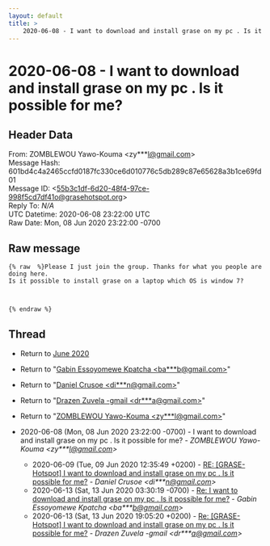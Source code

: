 ```yaml
---
layout: default
title: >
    2020-06-08 - I want to download and install grase on my pc . Is it possible for me?
---
```


# 2020-06-08 - I want to download and install grase on my pc . Is it possible for me?

## Header Data

From: ZOMBLEWOU Yawo-Kouma \<zy***l@gmail.com\><br>
Message Hash: 601bd4c4a2465ccfd0187fc330ce6d010776c5db289c87e65628a3b1ce69fd01<br>
Message ID: \<55b3c1df-6d20-48f4-97ce-998f5cd7df41o@grasehotspot.org\><br>
Reply To: _N/A_<br>
UTC Datetime: 2020-06-08 23:22:00 UTC<br>
Raw Date: Mon, 08 Jun 2020 23:22:00 -0700<br>

## Raw message

```
{% raw  %}Please I just join the group. Thanks for what you people are doing here. 
Is it possible to install grase on a laptop which OS is window 7?



{% endraw %}
```

## Thread

+ Return to [June 2020](/archive/2020/06)

+ Return to "[Gabin Essoyomewe Kpatcha <ba***b<span>@</span>gmail.com>](/authors/ba___b_at_gmail_com)"
+ Return to "[Daniel Crusoe <di***n<span>@</span>gmail.com>](/authors/di___n_at_gmail_com)"
+ Return to "[Drazen Zuvela -gmail <dr***a<span>@</span>gmail.com>](/authors/dr___a_at_gmail_com)"
+ Return to "[ZOMBLEWOU Yawo-Kouma <zy***l<span>@</span>gmail.com>](/authors/zy___l_at_gmail_com)"

+ 2020-06-08 (Mon, 08 Jun 2020 23:22:00 -0700) - I want to download and install grase on my pc . Is it possible for me? - _ZOMBLEWOU Yawo-Kouma \<zy***l@gmail.com\>_
  + 2020-06-09 (Tue, 09 Jun 2020 12:35:49 +0200) - [RE: [GRASE-Hotspot] I want to download and install grase on my pc . Is it possible for me?](/archive/2020/06/c9a576c05e1c49ac341af7d1146a8396a8a98dc69f5371f24b6adeba50c6bb17) - _Daniel Crusoe \<di***n@gmail.com\>_
  + 2020-06-13 (Sat, 13 Jun 2020 03:30:19 -0700) - [Re: I want to download and install grase on my pc . Is it possible for me?](/archive/2020/06/5c67cf59207adc73a279f5e779f10f30afafef9fa1a06ab01015b9e3004e5c4c) - _Gabin Essoyomewe Kpatcha \<ba***b@gmail.com\>_
  + 2020-06-13 (Sat, 13 Jun 2020 19:05:20 +0200) - [Re: [GRASE-Hotspot] I want to download and install grase on my pc . Is it possible for me?](/archive/2020/06/f3daaab378849762d566bb578880da330e3b200fc3006649d90184229be3ba56) - _Drazen Zuvela -gmail \<dr***a@gmail.com\>_


